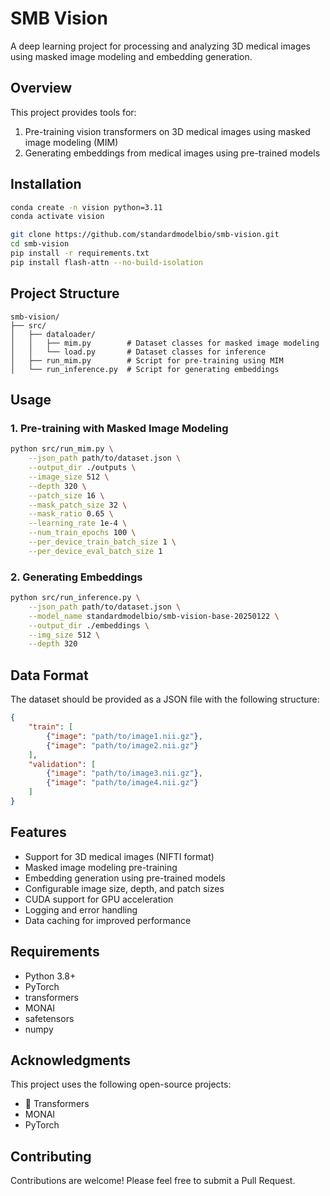 # SMB Vision

A deep learning project for processing and analyzing 3D medical images using masked image modeling and embedding generation.

## Overview

This project provides tools for:
1. Pre-training vision transformers on 3D medical images using masked image modeling (MIM)
2. Generating embeddings from medical images using pre-trained models

## Installation

```bash
conda create -n vision python=3.11
conda activate vision

git clone https://github.com/standardmodelbio/smb-vision.git
cd smb-vision
pip install -r requirements.txt
pip install flash-attn --no-build-isolation
```

## Project Structure

```
smb-vision/
├── src/
│   ├── dataloader/
│   │   ├── mim.py        # Dataset classes for masked image modeling
│   │   └── load.py       # Dataset classes for inference
│   ├── run_mim.py        # Script for pre-training using MIM
│   └── run_inference.py  # Script for generating embeddings
```

## Usage

### 1. Pre-training with Masked Image Modeling

```bash
python src/run_mim.py \
    --json_path path/to/dataset.json \
    --output_dir ./outputs \
    --image_size 512 \
    --depth 320 \
    --patch_size 16 \
    --mask_patch_size 32 \
    --mask_ratio 0.65 \
    --learning_rate 1e-4 \
    --num_train_epochs 100 \
    --per_device_train_batch_size 1 \
    --per_device_eval_batch_size 1
```

### 2. Generating Embeddings

```bash
python src/run_inference.py \
    --json_path path/to/dataset.json \
    --model_name standardmodelbio/smb-vision-base-20250122 \
    --output_dir ./embeddings \
    --img_size 512 \
    --depth 320
```

## Data Format

The dataset should be provided as a JSON file with the following structure:

```json
{
    "train": [
        {"image": "path/to/image1.nii.gz"},
        {"image": "path/to/image2.nii.gz"}
    ],
    "validation": [
        {"image": "path/to/image3.nii.gz"},
        {"image": "path/to/image4.nii.gz"}
    ]
}
```

## Features

- Support for 3D medical images (NIFTI format)
- Masked image modeling pre-training
- Embedding generation using pre-trained models
- Configurable image size, depth, and patch sizes
- CUDA support for GPU acceleration
- Logging and error handling
- Data caching for improved performance

## Requirements

- Python 3.8+
- PyTorch
- transformers
- MONAI
- safetensors
- numpy

## Acknowledgments

This project uses the following open-source projects:
- 🤗 Transformers
- MONAI
- PyTorch

## Contributing

Contributions are welcome! Please feel free to submit a Pull Request.
